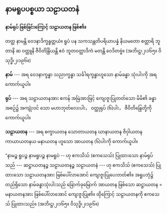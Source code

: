 ## နာမရူပပစ္စယာ သဠာယတနံ

**နာမ်ရုပ် ဖြစ်ခြင်းကြောင့် သဠာယတန ဖြစ်၏။**

တတ္ထ နာမန္တိ ဝေဒနာဒိက္ခန္ဓတ္တယံ။ ရူပံ ပန သကသန္တတိပရိယာပန္နံ နိယမတော စတ္တာရိ ဘူတာနိ ဆ
ဝတ္ထူနိ ဇီဝိတိန္ဒြိယန္တိ ဧဝံ ဘူတဝတ္ထာဒိကံ မတန္တိ ဝေဒိတဗ္ဗံ။ (အဘိ၊ဋ္ဌ၊၂၊၁၆၅။ ဝိသုဒ္ဓိ၊၂၊၁၉၆။)

**နာမ်** --- အရ ဝေဒနာက္ခန္ဓာ သညာက္ခန္ဓာ သင်္ခါရက္ခန္ဓာဟူသော နာမ်ခန္ဓာ သုံးပါးကို အရကောက်ယူပါ။

**ရုပ်** --- အရ သဠာယတနအား ဧကန် အမြဲအားဖြင့် ကျေးဇူးပြုတတ်သော မိမိ၏ ခန္ဓာအစဉ်၌ အကျုံးဝင်
သော မဟာဘုတ်လေးပါး， ဝတ္ထုရုပ် (၆)ပါး， ဇီဝိတိန္ဒြေတို့ကို ကောက်ယူပါ။

**သဠာယတန** --- အရ စက္ခာယတန သောတာယတန ဃာနာယတန ဇိဝှါယတန ကာယာယတနယ
မနာယတန ဟူသော အာယတန (၆)ပါးကို ကောက်ယူပါ။

“နာမဉ္စ ရူပဉ္စ နာမရူပဉ္စ နာမရူပံ -- ဟု ဧကသိသ် (ဧကသေသ်) ပြုထားသော နာမ်ရုပ်သည် --- ဆဋ္ဌာယတနဉ္စ
သဠာယတနဉ္စ သဠာယတနံ --- ဟု ဧကသိသ် (ဧကသေသ်) ပြုထားသော သဠာယတနအား ဖြစ်ပေါ်လာအောင်
ကျေးဇူးပြုပေးတတ်၏။ အရူပဘုံ၌ တည်ရှိသော နာမ်ခန္ဓာသုံးပါးသည် ခြောက်ခုမြောက် အာယတန ဖြစ်သော
ဆဋ္ဌာယတန = မနာယတနအား ဖြစ်ပေါ်လာအောင် ကျေးဇူးပြု၏။ ထိုကြောင့် သဠာယတနကို ဧကသေသ်
ပြုထားသည်။ (အဘိ၊ဋ္ဌ၊၂၊၁၆၅။ ဝိသုဒ္ဓိ၊၂၊၁၉၆။)
